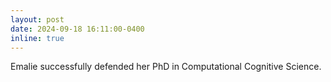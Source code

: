 ```yaml
---
layout: post
date: 2024-09-18 16:11:00-0400
inline: true
---
```


Emalie successfully defended her PhD in Computational Cognitive Science.
